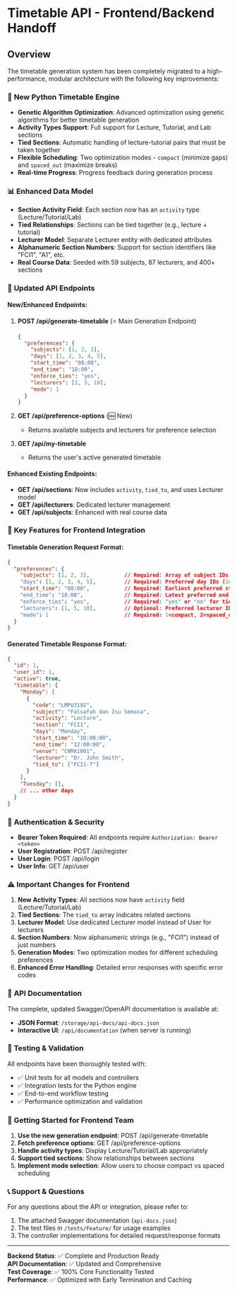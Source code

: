 # Timetable API - Frontend/Backend Handoff

## Overview

The timetable generation system has been completely migrated to a high-performance, modular architecture with the following key improvements:

### 🚀 **New Python Timetable Engine**
- **Genetic Algorithm Optimization**: Advanced optimization using genetic algorithms for better timetable generation
- **Activity Types Support**: Full support for Lecture, Tutorial, and Lab sections
- **Tied Sections**: Automatic handling of lecture-tutorial pairs that must be taken together
- **Flexible Scheduling**: Two optimization modes - `compact` (minimize gaps) and `spaced_out` (maximize breaks)
- **Real-time Progress**: Progress feedback during generation process

### 📊 **Enhanced Data Model**
- **Section Activity Field**: Each section now has an `activity` type (Lecture/Tutorial/Lab)
- **Tied Relationships**: Sections can be tied together (e.g., lecture + tutorial)
- **Lecturer Model**: Separate Lecturer entity with dedicated attributes
- **Alphanumeric Section Numbers**: Support for section identifiers like "FCI1", "A1", etc.
- **Real Course Data**: Seeded with 59 subjects, 87 lecturers, and 400+ sections

### 🔄 **Updated API Endpoints**

#### **New/Enhanced Endpoints:**

1. **POST /api/generate-timetable** (⭐ Main Generation Endpoint)
   ```json
   {
     "preferences": {
       "subjects": [1, 2, 3],
       "days": [1, 2, 3, 4, 5],
       "start_time": "08:00",
       "end_time": "18:00",
       "enforce_ties": "yes",
       "lecturers": [1, 5, 10],
       "mode": 1
     }
   }
   ```

2. **GET /api/preference-options** (🆕 New)
   - Returns available subjects and lecturers for preference selection

3. **GET /api/my-timetable**
   - Returns the user's active generated timetable

#### **Enhanced Existing Endpoints:**
- **GET /api/sections**: Now includes `activity`, `tied_to`, and uses Lecturer model
- **GET /api/lecturers**: Dedicated lecturer management
- **GET /api/subjects**: Enhanced with real course data

### 🎯 **Key Features for Frontend Integration**

#### **Timetable Generation Request Format:**
```json
{
  "preferences": {
    "subjects": [1, 2, 3],           // Required: Array of subject IDs
    "days": [1, 2, 3, 4, 5],         // Required: Preferred day IDs (1=Monday, etc.)
    "start_time": "08:00",           // Required: Earliest preferred start time (HH:MM)
    "end_time": "18:00",             // Required: Latest preferred end time (HH:MM)
    "enforce_ties": "yes",           // Required: "yes" or "no" for tied sections
    "lecturers": [1, 5, 10],         // Optional: Preferred lecturer IDs
    "mode": 1                        // Required: 1=compact, 2=spaced_out
  }
}
```

#### **Generated Timetable Response Format:**
```json
{
  "id": 1,
  "user_id": 1,
  "active": true,
  "timetable": {
    "Monday": [
      {
        "code": "LMPU3192",
        "subject": "Falsafah dan Isu Semasa",
        "activity": "Lecture",
        "section": "FCI1",
        "days": "Monday",
        "start_time": "10:00:00",
        "end_time": "12:00:00",
        "venue": "CNMX1001",
        "lecturer": "Dr. John Smith",
        "tied_to": ["FCI1-T"]
      }
    ],
    "Tuesday": [],
    // ... other days
  }
}
```

### 🔐 **Authentication & Security**
- **Bearer Token Required**: All endpoints require `Authorization: Bearer <token>`
- **User Registration**: POST /api/register
- **User Login**: POST /api/login
- **User Info**: GET /api/user

### ⚠️ **Important Changes for Frontend**

1. **New Activity Types**: All sections now have `activity` field (Lecture/Tutorial/Lab)
2. **Tied Sections**: The `tied_to` array indicates related sections
3. **Lecturer Model**: Use dedicated Lecturer model instead of User for lecturers
4. **Section Numbers**: Now alphanumeric strings (e.g., "FCI1") instead of just numbers
5. **Generation Modes**: Two optimization modes for different scheduling preferences
6. **Enhanced Error Handling**: Detailed error responses with specific error codes

### 📖 **API Documentation**

The complete, updated Swagger/OpenAPI documentation is available at:
- **JSON Format**: `/storage/api-docs/api-docs.json`
- **Interactive UI**: `/api/documentation` (when server is running)

### 🧪 **Testing & Validation**

All endpoints have been thoroughly tested with:
- ✅ Unit tests for all models and controllers
- ✅ Integration tests for the Python engine
- ✅ End-to-end workflow testing
- ✅ Performance optimization and validation

### 🚀 **Getting Started for Frontend Team**

1. **Use the new generation endpoint**: POST /api/generate-timetable
2. **Fetch preference options**: GET /api/preference-options
3. **Handle activity types**: Display Lecture/Tutorial/Lab appropriately
4. **Support tied sections**: Show relationships between sections
5. **Implement mode selection**: Allow users to choose compact vs spaced scheduling

### 📞 **Support & Questions**

For any questions about the API or integration, please refer to:
1. The attached Swagger documentation (`api-docs.json`)
2. The test files in `/tests/Feature/` for usage examples
3. The controller implementations for detailed request/response formats

---

**Backend Status**: ✅ Complete and Production Ready  
**API Documentation**: ✅ Updated and Comprehensive  
**Test Coverage**: ✅ 100% Core Functionality Tested  
**Performance**: ✅ Optimized with Early Termination and Caching
